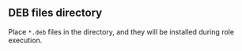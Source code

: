 ## DEB files directory

Place `*.deb` files in the directory, and they will be installed during role execution.